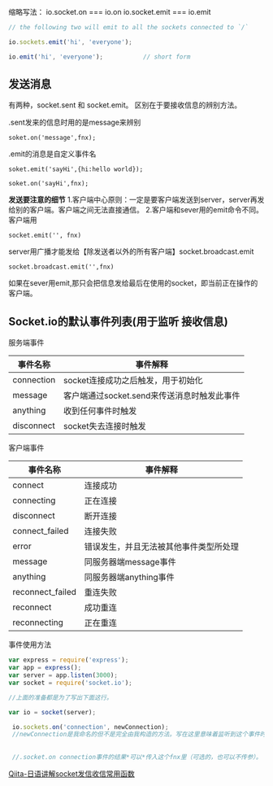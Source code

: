 缩略写法：
io.socket.on === io.on
io.socket.emit === io.emit

```javascript
// the following two will emit to all the sockets connected to `/`

io.sockets.emit('hi', 'everyone');

io.emit('hi', 'everyone');           // short form
```

## 发送消息
有两种，socket.sent 和 socket.emit。
区别在于要接收信息的辨别方法。

.sent发来的信息时用的是message来辨别
```
soket.on('message',fnx);
```

.emit的消息是自定义事件名
```
soket.emit('sayHi',{hi:hello world});

```
```
soket.on('sayHi',fnx);
```


**发送要注意的细节**
1.客户端中心原则：一定是要客户端发送到server，server再发给别的客户端。客户端之间无法直接通信。
2.客户端和sever用的emit命令不同。
客户端用
```
socket.emit('', fnx)
```

server用广播才能发给【除发送者以外的所有客户端】socket.broadcast.emit
```
socket.broadcast.emit('',fnx)

```

如果在sever用emit,那只会把信息发给最后在使用的socket，即当前正在操作的客户端。


## Socket.io的默认事件列表(用于监听 接收信息)
服务端事件

事件名称	|事件解释
---|--
connection|	socket连接成功之后触发，用于初始化
message	|客户端通过socket.send来传送消息时触发此事件
anything	|收到任何事件时触发
disconnect	|socket失去连接时触发

客户端事件

事件名称|	事件解释
---|--
connect	|连接成功
connecting	|正在连接
disconnect|	断开连接
connect_failed|	连接失败
error|	错误发生，并且无法被其他事件类型所处理
message|	同服务器端message事件
anything	|同服务器端anything事件
reconnect_failed|	重连失败
reconnect	|成功重连
reconnecting	|正在重连

事件使用方法
```js
var express = require('express');
var app = express();
var server = app.listen(3000);
var socket = require('socket.io');

//上面的准备都是为了写出下面这行。

var io = socket(server);

 io.sockets.on('connection', newConnection);
 //newConnection是我命名的但不是完全由我构造的方法。写在这里意味着监听到这个事件时，就调用这个callback函数。
 
 
 //.socket.on connection事件的结果*可以*传入这个fnx里（可选的，也可以不传参）。

```

[Qiita-日语讲解socket发信收信常用函数](https://qiita.com/uranesu/items/8ee0dbe4e472f9fffa49)

